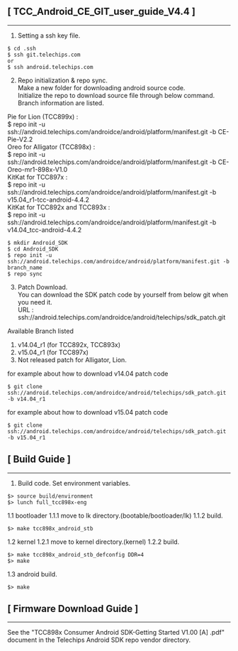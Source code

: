 ## [ TCC_Android_CE_GIT_user_guide_V4.4 ]  
----------  
1. Setting a ssh key file.
```
$ cd .ssh
$ ssh git.telechips.com
or 
$ ssh android.telechips.com
```

2. Repo initialization & repo sync.  
Make a new folder for downloading android source code.  
Initialize the repo to download source file through below command.  
Branch information are listed.  
  
Pie for Lion (TCC899x) :  
$ repo init -u ssh://android.telechips.com/androidce/android/platform/manifest.git -b CE-Pie-V2.2  
Oreo for Alligator (TCC898x) :  
$ repo init -u ssh://android.telechips.com/androidce/android/platform/manifest.git -b CE-Oreo-mr1-898x-V1.0  
KitKat for TCC897x :  
$ repo init -u ssh://android.telechips.com/androidce/android/platform/manifest.git -b v15.04_r1-tcc-android-4.4.2  
KitKat for TCC892x and TCC893x :  
$ repo init -u ssh://android.telechips.com/androidce/android/platform/manifest.git -b v14.04_tcc-android-4.4.2  

```
$ mkdir Android_SDK
$ cd Android_SDK
$ repo init -u ssh://android.telechips.com/androidce/android/platform/manifest.git -b branch_name
$ repo sync
```

3. Patch Download.  
You can download the SDK patch code by yourself from below git when you need it.  
URL : ssh://android.telechips.com/androidce/android/telechips/sdk_patch.git  
  
Available Branch listed  
1. v14.04_r1 (for TCC892x, TCC893x)  
2. v15.04_r1 (for TCC897x)  
3. Not released patch for Alligator, Lion.  
  
for example about how to download v14.04 patch code  
```
$ git clone ssh://android.telechips.com/androidce/android/telechips/sdk_patch.git -b v14.04_r1  
```
  
for example about how to download v15.04 patch code  
```
$ git clone ssh://android.telechips.com/androidce/android/telechips/sdk_patch.git -b v15.04_r1
```

## [ Build Guide ]
----------  
1. Build code.
Set environment variables.
```
$> source build/environment
$> lunch full_tcc898x-eng
```
1.1 bootloader
1.1.1 move to lk directory.(bootable/bootloader/lk)
1.1.2 build.
```
$> make tcc898x_android_stb
```

1.2 kernel
1.2.1 move to kernel directory.(kernel)
1.2.2 build.
```
$> make tcc898x_android_stb_defconfig DDR=4
$> make 
```

1.3 android build.
```
$> make
```


## [ Firmware Download Guide ]
----------  
See the "TCC898x Consumer Android SDK-Getting Started V1.00 [A] .pdf" document in the Telechips Android SDK repo vendor directory.

